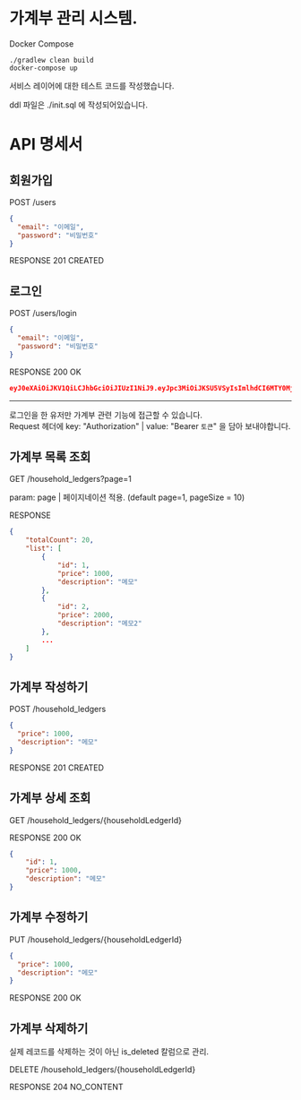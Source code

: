 # 가계부 관리 시스템.

Docker Compose

~~~shell
./gradlew clean build
docker-compose up
~~~

서비스 레이어에 대한 테스트 코드를 작성했습니다.

ddl 파일은 ./init.sql 에 작성되어있습니다.

# API 명세서

## 회원가입
POST /users

~~~json
{
  "email": "이메일",
  "password": "비밀번호"
}
~~~

RESPONSE
201 CREATED

## 로그인
POST /users/login

~~~json
{
  "email": "이메일",
  "password": "비밀번호"
}
~~~

RESPONSE
200 OK
~~~json
eyJ0eXAiOiJKV1QiLCJhbGciOiJIUzI1NiJ9.eyJpc3MiOiJKSU5VSyIsImlhdCI6MTY0MjE1MTU2MCwiZXhwIjoxNj...
~~~

---

로그인을 한 유저만 가계부 관련 기능에 접근할 수 있습니다. <br>
Request 헤더에 key: "Authorization" | value: "Bearer `토큰`" 을 담아 보내야합니다. 

## 가계부 목록 조회
GET /household_ledgers?page=1

param: page | 페이지네이션 적용. (default page=1, pageSize = 10)

RESPONSE
~~~json
{
    "totalCount": 20,
    "list": [
        {
            "id": 1,
            "price": 1000,
            "description": "메모"
        },
        {
            "id": 2,
            "price": 2000,
            "description": "메모2"
        },
        ...
    ]
}
~~~

## 가계부 작성하기
POST /household_ledgers

~~~json
{
  "price": 1000,
  "description": "메모"
}
~~~

RESPONSE
201 CREATED

## 가계부 상세 조회
GET /household_ledgers/{householdLedgerId}

RESPONSE
200 OK
~~~json
{
    "id": 1,
    "price": 1000,
    "description": "메모"
}
~~~

## 가계부 수정하기
PUT /household_ledgers/{householdLedgerId}

~~~json
{
  "price": 1000,
  "description": "메모"
}
~~~

RESPONSE
200 OK

## 가계부 삭제하기

실제 레코드를 삭제하는 것이 아닌 is_deleted 칼럼으로 관리.

DELETE /household_ledgers/{householdLedgerId}

RESPONSE
204 NO_CONTENT
